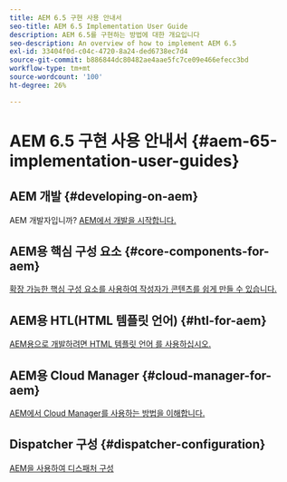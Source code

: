 ```yaml
---
title: AEM 6.5 구현 사용 안내서
seo-title: AEM 6.5 Implementation User Guide
description: AEM 6.5를 구현하는 방법에 대한 개요입니다
seo-description: An overview of how to implement AEM 6.5
exl-id: 33404f0d-c04c-4720-8a24-ded6738ec7d4
source-git-commit: b886844dc80482ae4aae5fc7ce09e466efecc3bd
workflow-type: tm+mt
source-wordcount: '100'
ht-degree: 26%

---
```


# AEM 6.5 구현 사용 안내서 {#aem-65-implementation-user-guides}

## AEM 개발 {#developing-on-aem}

AEM 개발자입니까? [AEM에서 개발을 시작합니다.](/help/sites-developing/home.md)

## AEM용 핵심 구성 요소 {#core-components-for-aem}

[확장 가능한 핵심 구성 요소를 사용하여 작성자가 콘텐츠를 쉽게 만들 수 있습니다.](https://experienceleague.adobe.com/docs/experience-manager-core-components/using/introduction.html)

## AEM용 HTL(HTML 템플릿 언어) {#htl-for-aem}

[AEM용으로 개발하려면 HTML 템플릿 언어 를 사용하십시오.](https://experienceleague.adobe.com/docs/experience-manager-htl/content/overview.html)

## AEM용 Cloud Manager {#cloud-manager-for-aem}

[AEM에서 Cloud Manager를 사용하는 방법을 이해합니다.](https://experienceleague.adobe.com/docs/experience-manager-cloud-manager/content/introduction.html)

## Dispatcher 구성 {#dispatcher-configuration}

[AEM을 사용하여 디스패처 구성](https://experienceleague.adobe.com/docs/experience-manager-dispatcher/using/dispatcher.html?lang=ko-KR)
